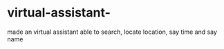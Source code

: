 # virtual-assistant-
made an virtual assistant able to search, locate location, say time and say name
